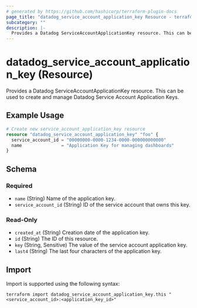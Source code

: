 ```yaml
---
# generated by https://github.com/hashicorp/terraform-plugin-docs
page_title: "datadog_service_account_application_key Resource - terraform-provider-datadog"
subcategory: ""
description: |-
  Provides a Datadog ServiceAccountApplicationKey resource. This can be used to create and manage Datadog Service Account Application Keys.
---
```


# datadog_service_account_application_key (Resource)

Provides a Datadog ServiceAccountApplicationKey resource. This can be used to create and manage Datadog Service Account Application Keys.

## Example Usage

```terraform
# Create new service_account_application_key resource
resource "datadog_service_account_application_key" "foo" {
  service_account_id = "00000000-0000-1234-0000-000000000000"
  name               = "Application Key for managing dashboards"
}
```

<!-- schema generated by tfplugindocs -->
## Schema

### Required

- `name` (String) Name of the application key.
- `service_account_id` (String) ID of the service account that owns this key.

### Read-Only

- `created_at` (String) Creation date of the application key.
- `id` (String) The ID of this resource.
- `key` (String, Sensitive) The value of the service account application key.
- `last4` (String) The last four characters of the application key.

## Import

Import is supported using the following syntax:

```shell
terraform import datadog_service_account_application_key.this "<service_account_id>:<application_key_id>"
```
